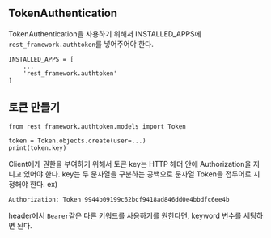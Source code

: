 ## TokenAuthentication
TokenAuthentication을 사용하기 위해서 INSTALLED_APPS에 `rest_framework.authtoken`를 넣어주어야 한다.

```
INSTALLED_APPS = [
    ...
    'rest_framework.authtoken'
]
```

## 토큰 만들기

```
from rest_framework.authtoken.models import Token

token = Token.objects.create(user=...)
print(token.key)
```

Client에게 권한을 부여하기 위해서 토큰 key는 HTTP 헤더 안에 Authorization을 지니고 있어야 한다. 
key는 두 문자열을 구분하는 공백으로 문자열 Token을 접두어로 지정해야 한다.
ex)
```
Authorization: Token 9944b09199c62bcf9418ad846dd0e4bbdfc6ee4b
```

header에서 `Bearer`같은 다른 키워드를 사용하기를 원한다면, keyword 변수를 세팅하면 된다.













